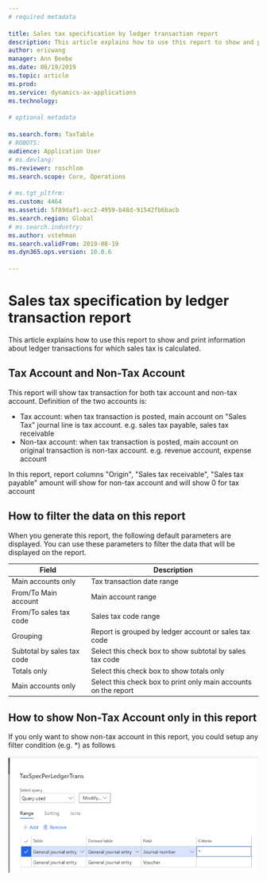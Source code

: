 ```yaml
---
# required metadata

title: Sales tax specification by ledger transaction report
description: This article explains how to use this report to show and print information about ledger transactions for which sales tax is calculated.
author: ericwang
manager: Ann Beebe
ms.date: 08/19/2019
ms.topic: article
ms.prod: 
ms.service: dynamics-ax-applications
ms.technology: 

# optional metadata

ms.search.form: TaxTable
# ROBOTS: 
audience: Application User
# ms.devlang: 
ms.reviewer: roschlom
ms.search.scope: Core, Operations

# ms.tgt_pltfrm: 
ms.custom: 4464
ms.assetid: 5f89daf1-acc2-4959-b48d-91542fb6bacb
ms.search.region: Global
# ms.search.industry: 
ms.author: vstehman
ms.search.validFrom: 2019-08-19
ms.dyn365.ops.version: 10.0.6

---
```


# Sales tax specification by ledger transaction report

This article explains how to use this report to show and print information about ledger transactions for which sales tax is calculated.

## Tax Account and Non-Tax Account

This report will show tax transaction for both tax account and non-tax account. Definition of the two accounts is:

- Tax account: when tax transaction is posted, main account on "Sales Tax" journal line is tax account. e.g. sales tax payable, sales tax receivable
- Non-tax account: when tax transaction is posted, main account on original transaction is non-tax account. e.g. revenue account, expense account

In this report, report columns "Origin", "Sales tax receivable", "Sales tax payable" amount will show for non-tax account and will show 0 for tax account


## How to filter the data on this report

When you generate this report, the following default parameters are displayed. You can use these parameters to filter the data that will be displayed on the report.

|Field|Description|
|-------|-----------------|
|Main accounts only|Tax transaction date range|
|From/To Main account|Main account range|
|From/To sales tax code|Sales tax code range|
|Grouping|Report is grouped by ledger account or sales tax code|
|Subtotal by sales tax code|Select this check box to show subtotal by sales tax code|
|Totals only|Select this check box to show totals only|
|Main accounts only|Select this check box to print only main accounts on the report|

## How to show Non-Tax Account only in this report

If you only want to show non-tax account in this report, you could setup any filter condition (e.g. *) as follows

![](media/taxspecperledgertrans.png)

